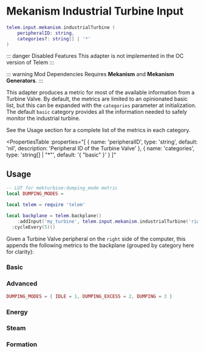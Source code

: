 # Mekanism Industrial Turbine Input <RepoLink path="lib/input/mekanism/IndustrialTurbineInputAdapter.lua" />

```lua
telem.input.mekanism.industrialTurbine (
	peripheralID: string,
	categories?: string[] | '*'
)
```

::: danger Disabled Features
This adapter is not implemented in the OC version of Telem
:::

::: warning Mod Dependencies
Requires **Mekanism** and **Mekanism Generators**.
:::

This adapter produces a metric for most of the available information from a Turbine Valve. By default, the metrics are limited to an opinionated basic list, but this can be expanded with the `categories` parameter at initialization. The default `basic` category provides all the information needed to safely monitor the industrial turbine.

See the Usage section for a complete list of the metrics in each category.

<PropertiesTable
  :properties="[
    {
      name: 'peripheralID',
      type: 'string',
      default: 'nil',
      description: 'Peripheral ID of the Turbine Valve'
    },
		{
			name: 'categories',
			type: 'string[] | &quot;*&quot;',
			default: '{ &quot;basic&quot; }'
		}
  ]"
>
<template v-slot:categories>

List of metric categories to query. The value `"*"` can be used to include all categories, which are listed below.

```lua
{ "basic", "advanced", "energy", "steam", "formation" }
```
</template>
</PropertiesTable>

## Usage

```lua
-- LUT for mekturbine:dumping_mode metric
local DUMPING_MODES = 

local telem = require 'telem'

local backplane = telem.backplane()
	:addInput('my_turbine', telem.input.mekanism.industrialTurbine('right', '*'))
  :cycleEvery(5)()
```

Given a Turbine Valve peripheral on the `right` side of the computer, this appends the following metrics to the backplane (grouped by category here for clarity):

### Basic

<MetricTable
  all-adapters="my_turbine"
  all-sources="right"
  :metrics="[
    {
      name: 'mekturbine:energy_filled_percentage',
      value: '0.0 - 1.0',
      adapter: 'my_turbine',
      source: 'right'
    },
    {
      name: 'mekturbine:energy_production_rate',
      value: '0.0 - inf',
      unit: 'FE/t',
      adapter: 'my_turbine',
      source: 'right'
    },
    {
      name: 'mekturbine:energy_max_production',
      value: '0.0 - inf',
      unit: 'FE/t',
      adapter: 'my_turbine',
      source: 'right'
    },
    {
      name: 'mekturbine:steam_filled_percentage',
      value: '0.0 - 1.0',
      adapter: 'my_turbine',
      source: 'right'
    }
  ]"
/>

### Advanced

```lua
DUMPING_MODES = { IDLE = 1, DUMPING_EXCESS = 2, DUMPING = 3 }
```

<MetricTable
  all-adapters="my_turbine"
  all-sources="right"
  :metrics="[
    {
      name: 'mekturbine:comparator_level',
      value: '0 - 15',
      adapter: 'my_turbine',
      source: 'right'
    },
    {
      name: 'mekturbine:dumping_mode',
      value: 'DUMPING_MODES value',
      adapter: 'my_turbine',
      source: 'right'
    },
    {
      name: 'mekturbine:flow_rate',
      value: '0.0 - inf',
      unit: 'B/t',
      adapter: 'my_turbine',
      source: 'right'
    },
    {
      name: 'mekturbine:max_flow_rate',
      value: '0.0 - inf',
      unit: 'B/t',
      adapter: 'my_turbine',
      source: 'right'
    }
  ]"
/>

### Energy

<MetricTable
  all-adapters="my_turbine"
  all-sources="right"
  :metrics="[
    {
      name: 'mekturbine:energy',
      value: '0 - inf',
      unit: 'FE',
      adapter: 'my_turbine',
      source: 'right'
    },
    {
      name: 'mekturbine:max_energy',
      value: '0 - inf',
      unit: 'FE',
      adapter: 'my_turbine',
      source: 'right'
    },
    {
      name: 'mekturbine:energy_needed',
      value: '0 - inf',
      unit: 'FE',
      adapter: 'my_turbine',
      source: 'right'
    }
  ]"
/>

### Steam

<MetricTable
  all-adapters="my_turbine"
  all-sources="right"
  :metrics="[
    {
      name: 'mekturbine:steam_input_rate',
      value: '0.0 - inf',
      unit: 'B/t'
    },
    {
      name: 'mekturbine:steam',
      value: '0.0 - inf',
      unit: 'B'
    },
    {
      name: 'mekturbine:steam_capacity',
      value: '0.0 - inf',
      unit: 'B'
    },
    {
      name: 'mekturbine:steam_needed',
      value: '0.0 - inf',
      unit: 'B'
    }
  ]"
/>

### Formation

<MetricTable
  all-adapters="my_turbine"
  all-sources="right"
  :metrics="[
    {
      name: 'mekturbine:formed',
      value: '0 or 1'
    },
    {
      name: 'mekturbine:height',
      value: '0 - inf',
      unit: 'm'
    },
    {
      name: 'mekturbine:length',
      value: '0 - inf',
      unit: 'm'
    },
    {
      name: 'mekturbine:width',
      value: '0 - inf',
      unit: 'm'
    },
    {
      name: 'mekturbine:blades',
      value: '0 - inf'
    },
    {
      name: 'mekturbine:coils',
      value: '0 - inf'
    },
    {
      name: 'mekturbine:condensers',
      value: '0 - inf'
    },
    {
      name: 'mekturbine:dispersers',
      value: '0 - inf'
    },
    {
      name: 'mekturbine:vents',
      value: '0 - inf'
    },
    {
      name: 'mekturbine:max_water_output',
      value: '0.0 - inf',
      unit: 'B/t'
    }
  ]"
/>